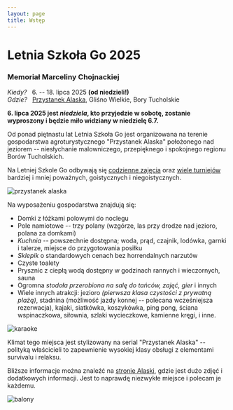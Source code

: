 ```yaml
---
layout: page
title: Wstęp
---
```


# Letnia Szkoła Go 2025

### Memoriał Marceliny Chojnackiej

*Kiedy?* &nbsp; 6. -- 18. lipca 2025 **(od niedzieli!)**  
*Gdzie?* &nbsp; [Przystanek Alaska](https://www.google.com/maps?q=glisno+wielkie+3,+lipnica), Gliśno Wielkie, Bory Tucholskie  

**6. lipca 2025 jest *niedziela*, kto przyjedzie w sobotę, zostanie wyproszony i będzie miło widziany w niedzielę 6.7.**

Od ponad piętnastu lat Letnia Szkoła Go jest organizowana na terenie gospodarstwa agroturystycznego "Przystanek Alaska" położonego nad jeziorem -- niesłychanie malowniczego, przepięknego i spokojnego regionu Borów Tucholskich.

Na Letniej Szkole Go odbywają się [codzienne zajęcia](/co-gdzie) oraz [wiele turniejów](/turnieje) bardziej i mniej poważnych, goistycznych i niegoistycznych.

![przystanek alaska](/public/palaska2021.jpg)

Na wyposażeniu gospodarstwa znajdują się:

- Domki z łóżkami polowymi do noclegu
- Pole namiotowe -- trzy polany (wzgórze, las przy drodze nad jezioro, polana za domkami)
- *Kuchnia* -- powszechnie dostępna; woda, prąd, czajnik, lodówka, garnki i talerze, miejsce do przygotowania posiłku
- *Sklepik* o standardowych cenach bez horrendalnych narzutów
- Czyste toalety
- Prysznic z ciepłą wodą dostępny w godzinach rannych i wieczornych, sauna
- Ogromna *stodoła przerobiona na salę do tańców, zajęć, gier* i innych
- Wiele innych atrakcji: jezioro *(pierwsza klasa czystości z prywatną plażą)*, stadnina (możliwość jazdy konnej -- polecana wcześniejsza rezerwacja), kajaki, siatkówka, koszykówka, ping pong, ściana wspinaczkowa, siłownia, szlaki wycieczkowe, kamienne kręgi, i inne.

![karaoke](/public/karaoke.jpg)

Klimat tego miejsca jest stylizowany na serial "Przystanek Alaska" -- polityką właścicieli to zapewnienie wysokiej klasy obsługi z elementami survivalu i relaksu.

Bliższe informacje można znaleźć na [stronie Alaski](http://www.alaska.sundar.pl/), gdzie jest dużo zdjęć i dodatkowych informacji. Jest to naprawdę niezwykłe miejsce i polecam je każdemu.

![balony](/public/balony.jpg)
